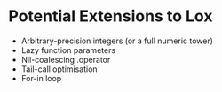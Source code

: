 # Potential Extensions to Lox

- Arbitrary-precision integers (or a full numeric tower)
- Lazy function parameters
- Nil-coalescing .operator
- Tail-call optimisation
- For-in loop